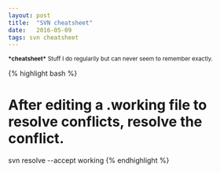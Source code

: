 ```yaml
---
layout: post
title:  "SVN cheatsheet"
date:   2016-05-09
tags: svn cheatsheet 
---
```

<small>
<strong>*cheatsheet*</strong>
Stuff I do regularily but can never seem to remember exactly.
</small>

{% highlight bash %}
# After editing a .working file to resolve conflicts, resolve the conflict.
svn resolve --accept working <filename> 
{% endhighlight %}
